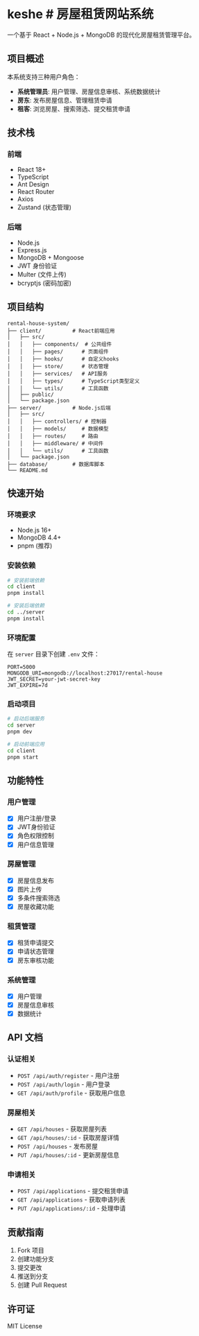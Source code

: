 # keshe # 房屋租赁网站系统

一个基于 React + Node.js + MongoDB 的现代化房屋租赁管理平台。

## 项目概述

本系统支持三种用户角色：
- **系统管理员**: 用户管理、房屋信息审核、系统数据统计
- **房东**: 发布房屋信息、管理租赁申请
- **租客**: 浏览房屋、搜索筛选、提交租赁申请

## 技术栈

### 前端
- React 18+
- TypeScript
- Ant Design
- React Router
- Axios
- Zustand (状态管理)

### 后端
- Node.js
- Express.js
- MongoDB + Mongoose
- JWT 身份验证
- Multer (文件上传)
- bcryptjs (密码加密)

## 项目结构

```
rental-house-system/
├── client/          # React前端应用
│   ├── src/
│   │   ├── components/  # 公共组件
│   │   ├── pages/      # 页面组件
│   │   ├── hooks/      # 自定义hooks
│   │   ├── store/      # 状态管理
│   │   ├── services/   # API服务
│   │   ├── types/      # TypeScript类型定义
│   │   └── utils/      # 工具函数
│   ├── public/
│   └── package.json
├── server/          # Node.js后端
│   ├── src/
│   │   ├── controllers/ # 控制器
│   │   ├── models/     # 数据模型
│   │   ├── routes/     # 路由
│   │   ├── middleware/ # 中间件
│   │   └── utils/      # 工具函数
│   └── package.json
├── database/        # 数据库脚本
└── README.md
```

## 快速开始

### 环境要求
- Node.js 16+
- MongoDB 4.4+
- pnpm (推荐)

### 安装依赖

```bash
# 安装前端依赖
cd client
pnpm install

# 安装后端依赖
cd ../server
pnpm install
```

### 环境配置

在 `server` 目录下创建 `.env` 文件：

```env
PORT=5000
MONGODB_URI=mongodb://localhost:27017/rental-house
JWT_SECRET=your-jwt-secret-key
JWT_EXPIRE=7d
```

### 启动项目

```bash
# 启动后端服务
cd server
pnpm dev

# 启动前端应用
cd client
pnpm start
```

## 功能特性

### 用户管理
- [x] 用户注册/登录
- [x] JWT身份验证
- [x] 角色权限控制
- [x] 用户信息管理

### 房屋管理
- [x] 房屋信息发布
- [x] 图片上传
- [x] 多条件搜索筛选
- [x] 房屋收藏功能

### 租赁管理
- [x] 租赁申请提交
- [x] 申请状态管理
- [x] 房东审核功能

### 系统管理
- [x] 用户管理
- [x] 房屋信息审核
- [x] 数据统计

## API 文档

### 认证相关
- `POST /api/auth/register` - 用户注册
- `POST /api/auth/login` - 用户登录
- `GET /api/auth/profile` - 获取用户信息

### 房屋相关
- `GET /api/houses` - 获取房屋列表
- `GET /api/houses/:id` - 获取房屋详情
- `POST /api/houses` - 发布房屋
- `PUT /api/houses/:id` - 更新房屋信息

### 申请相关
- `POST /api/applications` - 提交租赁申请
- `GET /api/applications` - 获取申请列表
- `PUT /api/applications/:id` - 处理申请

## 贡献指南

1. Fork 项目
2. 创建功能分支
3. 提交更改
4. 推送到分支
5. 创建 Pull Request

## 许可证

MIT License 
